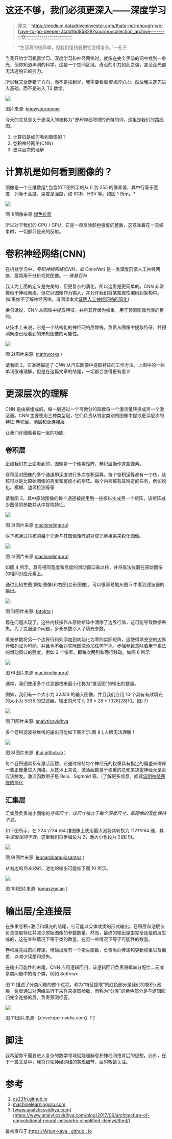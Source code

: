 # 这还不够，我们必须更深入——深度学习

> 原文：<https://medium.datadriveninvestor.com/thats-not-enough-we-have-to-go-deeper-24dd16d85828?source=collection_archive---------0----------------------->

> “生活真的很简单，但我们坚持要把它变得复杂。”―孔子

当我开始学习机器学习、深度学习和神经网络时，就像在完全黑暗的洞中找到一束光，但你知道黑洞的科学。这是一个空间区域，奇点的引力如此之强，甚至连光都无法逃脱它的引力。

所以我完全走错了方向，而不是找到光，我需要看着*奇点的引力*。然后我决定先进入基础，而不是进入 T2 数学。

![](img/f2334d7fb464638b35cde2ed6123ca88.png)

图片来源: [knowyourmeme](https://knowyourmeme.com/memes/we-need-to-go-deeper)

今天的文章是关于更深入的被称为“*卷积神经网络*的奇特的词，这里是我们的路线图。

1.  计算机是如何看到图像的？
2.  卷积神经网络(CNN)
3.  更深层次的理解

# 计算机是如何看到图像的？

图像是一个三维数组*,包含如下图所示的从 0 到 255 的像素值，其中行等于宽度，列等于高度，深度是强度，如 RGB、HSV 等。如图 1 所示。*

![](img/1c0cf603c376765e2876425b927b8435.png)

图 1(图像来源:[绿色位置](https://eli.thegreenplace.net/2015/memory-layout-of-multi-dimensional-arrays)

所以对于我们的 CPU / GPU，它是一串反映颜色强度的整数，这意味着在一天结束时，一切都只是光的反射。

# 卷积神经网络(CNN)

在机器学习中，*卷积神经网络(CNN，或 ConvNet)* 是一类深度前馈人工神经网络，最常用于分析视觉图像。— *维基百科*

我认为上面的定义是完美的，但更复杂的消化，所以这里是更简单的。CNN 非常类似于神经网络，但它以图像作为输入，并允许我们将某些属性编码到架构中。(如果你不了解神经网络，请阅读本文[证明人工神经网络的简化](https://arjun-kava.github.io/posts/prove-simplification-of-neural-network/))

换句话说，CNN 从图像中提取特征，并将其存储为权重，用于预测图像代表的目的。

从技术上来说，它是一个结构化的神经网络层堆栈，负责从图像中提取特征，并预测网络已经看到的未知图像的可能性。

![](img/bb268348d80964e7a3893a61623fa614.png)

图 2(图片来源: [mathworks](https://www.mathworks.com/content/mathworks/www/en/solutions/deep-learning/convolutional-neural-network/jcr:content/mainParsys/band_copy_copy_14735_1026954091/mainParsys/columns_1606542234_c/2/image.adapt.full.high.jpg/1530247928116.jpg) )

请看图 2，它准确描述了 *CNN* 从汽车图像中提取特征的工作方法。上图中的一些单词很难理解，但是在这篇文章的结尾，一切都会变得更有意义

# 更深层次的理解

CNN 是由层组成的。每一层通过一个可微分的函数将一个激活量转换成另一个激活量。CNN 主要使用三种类型层，它们负责从特定类别的图像中提取更深层次的特征:卷积层、池层和全连接层

让我们仔细看看每一层的功能:

## 卷积层

正如我们在上面看到的，图像是一个像素矩阵。卷积层操作这些像素。

卷积层对图像的多个通道即深度进行多次卷积运算。每个卷积运算都有一个核，该核可以是比原始图像的高度和宽度小的矩阵。每个内核都有其特定的任务，例如锐化、模糊、边缘检测等等

请看图 3，其中原始图像的每个通道被应用到一些核以生成另一个矩阵，该矩阵减少图像的参数并从中提取特征。

![](img/8754e6c1c12bb1471ba4423baf28ef1b.png)

图 3(图片来源:[machinelinguru](http://machinelearninguru.com/computer_vision/basics/convolution/convolution_layer.html))

以下核通过将核的每个元素与其图像矩阵的对应元素相乘来锐化图像。

![](img/b833db81f14d119b4bd3bd2931d85461.png)

图 4(图片来源:[machinelinguru](http://machinelearninguru.com/_images/topics/computer_vision/basics/convolution/3.JPG))

如图 4 所示，具有相同宽度和高度的滑动窗口乘以核，并将乘法放置在原始图像的相同对应元素上。

通过比较左图(原始图像)和右图(变形图像)，可以很容易地从图 5 中看到滤波器的输出。

![](img/6609f1a944e90297048829c944ce3f1f.png)

图 5(图片来源: [fotokto](http://fotokto.ru/blogs/3-krutih-sposoba-ispolzovat-filtr-v-fotoshope-pod-nazvaniem-cvetovoi-kontrast-high-pass-23193.html) )

现在问题出现了，这些内核操作从原始矩阵中清除了边界行值，这可能导致数据丢失。为了克服这个问题，步长参数引入了填充参数。

填充参数将另一个边界行和列添加到初始化为零的实际矩阵，这使得填充空的边界行和列成为可能，并且也不会对实际图像添加任何干扰。步幅参数意味着用于乘法的滑动窗口的强度，例如 2 个像素，即每次两列和两行移动。如图 6 所示

![](img/f193fbfd7037d9e2d047e1cb4d450c67.png)

图 6(图片来源:[machinelinguru](http://machinelearninguru.com/_images/topics/computer_vision/basics/convolution/6.JPG))

通常，我们使用多个过滤器栈来最小化称为“激活图”的输出的数量。

例如，我们有一个大小为 32*32*3 的输入图像。并且我们应用 10 个具有有效填充的大小为 5*5*35 的过滤器。输出的尺寸为 28 * 28 * 1028∫28∫10。(图 7)

![](img/d92e1c33ff9759ede92c07f08be96641.png)

图 7(图片来源: [analyticsvidhya](https://www.analyticsvidhya.com/blog/2017/06/architecture-of-convolutional-neural-networks-simplified-demystified/)

多个卷积滤波器堆栈的输出可能如下图所示(图 8 ),人眼无法理解！

![](img/e3af6017e7f7f9a2015527c3106dfc75.png)

图 8(图片来源: [jhui.github.io](https://jhui.github.io/2017/03/16/CNN-Convolutional-neural-network/) )

每个卷积通常都有激活函数，它通过保持每个神经元的权重具有指定的偏差来确保一些正能量进入网络。从技术上来说，激活函数基于权重的总和来决定神经元是否应该触发。激活函数例子是 Relu、Sigmoid 等。(了解更多信息。阅读[证明神经网络的简化](https://arjun-kava.github.io/posts/prove-simplification-of-neural-network/)

## 汇集层

汇集层负责减小图像的*空间尺寸，该尺寸独立于每个深度尺寸，即图像的*深度*保持不变。*

如下图所示，在 224 \224 \64 维图像上使用最大池将其转换为 112*112*64 维，其中*深度保持不变*，这里我们将步幅设为 2，池大小也设为 2(图 9)。

![](img/59219aa1e8799609d65aa8cc74598fbf.png)

图 9(图片来源: [leonardoaraujosantos](https://leonardoaraujosantos.gitbooks.io/artificial-inteligence/content/pooling_layer.html) )

从右边的*到左边的*，池化的输出可能如下图 10 所示。

![](img/29aaf22e6f6242cf3b65d50e3dd073e5.png)

图 10(图片来源: [tomaszgolan](http://tomaszgolan.github.io/reveal_talks/html/mlmpr_warsaw17.html) )

# 输出层/全连接层

在多重卷积+激活和填充的结尾，它可能以实体或类的形式输出。卷积层和池层仅负责提取特征并减少原始图像的参数数量。然而，最终的输出是由完全连接的层生成的，这在某些情况下等于类的数量，在另一些情况下等于可能性的数量。

卷积层完成前向传递，但输出层有一个损失函数，负责后向传递和更新权重以及偏差，以减少误差和损失。

在输出可能性的末尾，CNN 应用逻辑回归，该逻辑回归负责将概率分配给二元或多类问题中的每个类，例如 *Softmax*

图 11 描述了分类问题的整个过程。称为“特征提取”的红色部分是我们的卷积+池层，负责通过对网络进行下采样来提取参数，而称为“分类”的紫色部分是与逻辑回归完全连接的层，负责预测标签。

![](img/f302d69e4d9ca8da19c32a9d2c057c7a.png)

图 11(图片来源:【developer.nvidia.com】T2

# 脚注

我希望你不需要进入复杂的数学领域就能理解卷积神经网络背后的思想。此外，在下一篇文章中，我将讨论神经网络的实现细节，届时敬请关注。

# 参考

1.  [cs231n.github.io](http://cs231n.github.io/convolutional-networks/)
2.  [machinelearninguru.com](http://machinelearninguru.com/computer_vision/basics/convolution/convolution_layer.html)
3.  [www.analyticsvidhya.com](https://www.analyticsvidhya.com/blog/2017/06/architecture-of-convolutional-neural-networks-simplified-demystified/)

最初发布于:[https://Arjun-kava . github . io](https://arjun-kava.github.io/posts/thats-not-enough-we-have-to-go-deeper/)